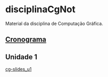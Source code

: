 # disciplinaCgNot

Material da disciplina de Computação Gráfica.  

## [Cronograma](cronograma.md "cronograma")  

## Unidade 1  

[cg-slides_u1](Material/cg-slides_u1.pdf "cg-slides_u1")  
